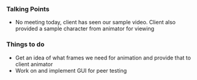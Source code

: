 ### Talking Points
- No meeting today, client has seen our sample video. Client also provided a sample character from animator for viewing
### Things to do 
- Get an idea of what frames we need for animation and provide that to client animator
- Work on and implement GUI for peer testing
